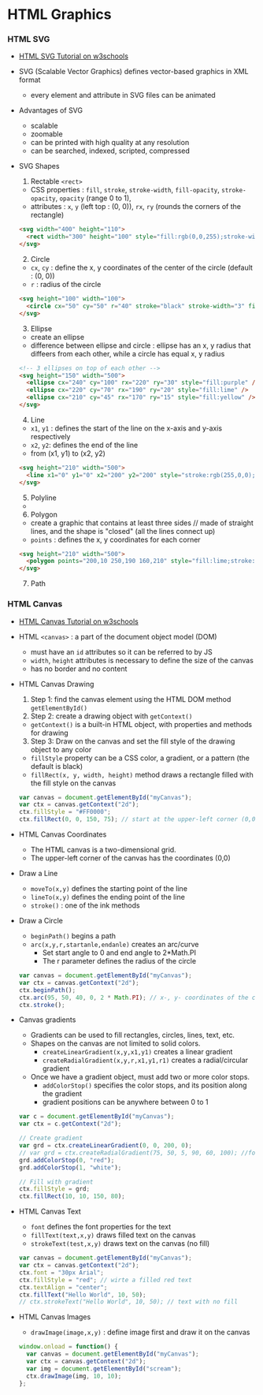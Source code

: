 # HTML Graphics

### HTML SVG
- [HTML SVG Tutorial on w3schools](https://www.w3schools.com/graphics/svg_intro.asp)

- SVG (Scalable Vector Graphics) defines vector-based graphics in XML format
  - every element and attribute in SVG files can be animated
- Advantages of SVG
  - scalable
  - zoomable
  - can be printed with high quality at any resolution
  - can be searched, indexed, scripted, compressed

- SVG Shapes
  1. Rectable `<rect>`
    - CSS properties : `fill`, `stroke`, `stroke-width`, `fill-opacity`, `stroke-opacity`, `opacity` (range 0 to 1), 
    - attributes : `x`, `y` (left top : (0, 0)), `rx`, `ry` (rounds the corners of the rectangle)
    ```html
    <svg width="400" height="110">
      <rect width="300" height="100" style="fill:rgb(0,0,255);stroke-width:3;stroke:rgb(0,0,0)" />
    </svg>
    ```
  
  2. Circle <circle>
    - `cx`, `cy` : define the x, y coordinates of the center of the circle (default : (0, 0))
    - `r` : radius of the circle
    ```html
    <svg height="100" width="100">
      <circle cx="50" cy="50" r="40" stroke="black" stroke-width="3" fill="red" />
    </svg>
    ```

  3. Ellipse <ellipse>
    - create an ellipse 
    - difference between ellipse and circle : ellipse has an x, y radius that diffeers from each other, while a circle has equal x, y radius
    ```html
    <!-- 3 ellipses on top of each other -->
    <svg height="150" width="500">
      <ellipse cx="240" cy="100" rx="220" ry="30" style="fill:purple" />
      <ellipse cx="220" cy="70" rx="190" ry="20" style="fill:lime" />
      <ellipse cx="210" cy="45" rx="170" ry="15" style="fill:yellow" />
    </svg>
    ```

  4. Line <line>
    - `x1`, `y1` : defines the start of the line on the x-axis and y-axis respectively
    - `x2`, `y2`: defines the end of the line
    - from (x1, y1) to (x2, y2)
    ```html
    <svg height="210" width="500">
      <line x1="0" y1="0" x2="200" y2="200" style="stroke:rgb(255,0,0);stroke-width:2" />
    </svg>
    ```

  5. Polyline <polyline>
    - 
  
  6. Polygon <polygon>
    - create a graphic that contains at least three sides // made of straight lines, and the shape is "closed" (all the lines connect up)
    - `points` : defines the x, y coordinates for each corner
    ```html
    <svg height="210" width="500">
      <polygon points="200,10 250,190 160,210" style="fill:lime;stroke:purple;stroke-width:1" />
    </svg>
    ```


  7. Path <path>

### HTML Canvas
- [HTML Canvas Tutorial on w3schools](https://www.w3schools.com/graphics/canvas_intro.asp)

- HTML `<canvas>` : a part of the document object model (DOM)
  - must have an `id` attributes so it can be referred to by JS
  - `width`, `height` attributes is necessary to define the size of the canvas
  - has no border and no content

- HTML Canvas Drawing
  1. Step 1: find the canvas element using the HTML DOM method `getElementById()`
  2. Step 2: create a drawing object with `getContext()`
    - `getContext()` is a built-in HTML object, with properties and methods for drawing
  3. Step 3: Draw on the canvas and set the fill style of the drawing object to any color
    - `fillStyle` property can be a CSS color, a gradient, or a pattern (the default is black)
    - `fillRect(x, y, width, height)` method draws a rectangle filled with the fill style on the canvas
  ```js
  var canvas = document.getElementById("myCanvas");
  var ctx = canvas.getContext("2d");
  ctx.fillStyle = "#FF0000";
  ctx.fillRect(0, 0, 150, 75); // start at the upper-left corner (0,0) and draw a 150x75 pixels rectangle
  ```

- HTML Canvas Coordinates
  - The HTML canvas is a two-dimensional grid.
  - The upper-left corner of the canvas has the coordinates (0,0)

- Draw a Line
  - `moveTo(x,y)` defines the starting point of the line
  - `lineTo(x,y)` defines the ending point of the line
  - `stroke()` : one of the ink methods

- Draw a Circle
  - `beginPath()` begins a path
  - `arc(x,y,r,startanle,endanle)` creates an arc/curve
    - Set start angle to 0 and end angle to 2*Math.PI
    - The r parameter defines the radius of the circle
  ```js
  var canvas = document.getElementById("myCanvas");
  var ctx = canvas.getContext("2d");
  ctx.beginPath();
  ctx.arc(95, 50, 40, 0, 2 * Math.PI); // x-, y- coordinates of the center of the circle // r defines the radius of the circle
  ctx.stroke();
  ```

- Canvas gradients
  - Gradients can be used to fill rectangles, circles, lines, text, etc.
  - Shapes on the canvas are not limited to solid colors.
    - `createLinearGradient(x,y,x1,y1)` creates a linear gradient
    - `createRadialGradient(x,y,r,x1,y1,r1)` creates a radial/circular gradient
  - Once we have a gradient object, must add two or more color stops.
    - `addColorStop()` specifies the color stops, and its position along the gradient
    - gradient positions can be anywhere between 0 to 1
  ```js
  var c = document.getElementById("myCanvas");
  var ctx = c.getContext("2d");

  // Create gradient
  var grd = ctx.createLinearGradient(0, 0, 200, 0);
  // var grd = ctx.createRadialGradient(75, 50, 5, 90, 60, 100); //for radial gradient
  grd.addColorStop(0, "red");
  grd.addColorStop(1, "white");

  // Fill with gradient
  ctx.fillStyle = grd;
  ctx.fillRect(10, 10, 150, 80);
  ```

- HTML Canvas Text
  - `font` defines the font properties for the text
  - `fillText(text,x,y)` draws filled text on the canvas
  - `strokeText(test,x,y)` draws text on the canvas (no fill)
  ```js
  var canvas = document.getElementById("myCanvas");
  var ctx = canvas.getContext("2d");
  ctx.font = "30px Arial";
  ctx.fillStyle = "red"; // wirte a filled red text
  ctx.textAlign = "center";
  ctx.fillText("Hello World", 10, 50);
  // ctx.strokeText("Hello World", 10, 50); // text with no fill
  ```

- HTML Canvas Images
  - `drawImage(image,x,y)` : define image first and draw it on the canvas
  ```js
  window.onload = function() {
    var canvas = document.getElementById("myCanvas");
    var ctx = canvas.getContext("2d");
    var img = document.getElementById("scream");
    ctx.drawImage(img, 10, 10);
  };
  ```